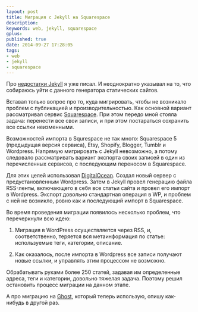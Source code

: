 ```yaml
---
layout: post
title: Миграция с Jekyll на Squarespace
description:
keywords: web, jekyll, squarespace
gplus:
published: true
date: 2014-09-27 17:28:05
tags:
- web
- jekyll
- squarespace
---
```


Про [недостатки Jekyll](/2013/11/10/lack-of-jekyll/) я уже писал. И неоднократно указывал на то, что собираюсь уйти с данного генератора статических сайтов.

Вставал только вопрос про то, куда мигрировать, чтобы не возникало проблем с публикацией и производительностью. Как основной вариант рассматривал сервис [Squarespace](http://squarespace.com/ "Squarespace"). При этом передо мной стояла задача: перенести все свои записи, и при этом постараться сохранить все ссылки неизменными.

Возможностей импорта в Squrespace не так много: Squarespace 5 (предыдущая версия сервиса), Etsy, Shopify, Blogger, Tumblr и Wordpress. Напрямую мигрировать с Jekyll невозможно, а потому следовало рассматривать вариант экспорта своих записей в один из перечисленных сервисов, с последующим переносом в Squarespace.

Для этих целей использовал [DigitalOcean](https://www.digitalocean.com/?refcode=c5cb9e6574a7 "DigitalOcean"). Создал новый сервер с предустановленным Wordpress. Затем в Jekyll провел генерацию файла RSS-ленты, включающего в себя все статьи сайта и провел его импорт в Wordpress. Экспорт довольно стандартная операция в WP, и проблем с ней не возникло, ровно как и последующий импорт в Squarespace. 

Во время проведения миграции появилось несколько проблем, что перечеркнули всю идею:

1. Миграция в WordPress осуществляется через RSS, и, соответственно, теряется вся метаинформация по статье: используемые теги, категории, описание.

2. Как оказалось, после импорта в Wordpress все записи получают новые ссылки, и управлять этим процессом не возможно.

Обрабатывать руками более 250 статей, задавая им определенные адреса, теги и категории, довольно тяжелая задача. Поэтому решил остановить процесс миграции на данном этапе.

А про миграцию на [Ghost](https://ghost.org "Ghost - Just a blogging platform"), который теперь использую, опишу как-нибудь в другой раз.
